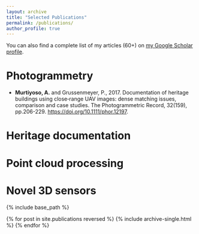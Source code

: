 ```yaml
---
layout: archive
title: "Selected Publications"
permalink: /publications/
author_profile: true
---
```



You can also find a complete list of my articles (60+) on <a href="https://scholar.google.fr/citations?user=JoXowwQAAAAJ&hl=en" target="_blank">my Google Scholar profile</a>.

# Photogrammetry
- **Murtiyoso, A.** and Grussenmeyer, P., 2017. Documentation of heritage buildings using close‐range UAV images: dense matching issues, comparison and case studies. The Photogrammetric Record, 32(159), pp.206-229. <a href="https://doi.org/10.1111/phor.12197" target="_blank">https://doi.org/10.1111/phor.12197</a>.

# Heritage documentation


# Point cloud processing


# Novel 3D sensors


{% include base_path %}

{% for post in site.publications reversed %}
  {% include archive-single.html %}
{% endfor %}
